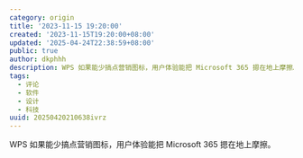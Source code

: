```yaml
---
category: origin
title: '2023-11-15 19:20:00'
created: '2023-11-15T19:20:00+08:00'
updated: '2025-04-24T22:38:59+08:00'
public: true
author: dkphhh
description: WPS 如果能少搞点营销图标，用户体验能把 Microsoft 365 摁在地上摩擦……
tags:
  - 评论
  - 软件
  - 设计
  - 科技
uuid: 20250420210638ivrz
---
```


WPS 如果能少搞点营销图标，用户体验能把 Microsoft 365 摁在地上摩擦。
